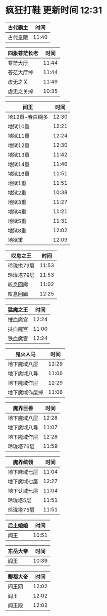 # 疯狂打鞋 更新时间 12:31

| 古代霸主   | 时间    |
|--------|-------|
| 古代皇陵 | 11:40 |

| 四象苍茫长老   | 时间    |
|--------|-------|
| 苍茫大厅 | 11:44 |
| 苍茫大厅掉 | 11:44 |
| 虚无之关 | 11:49 |
| 虚无之关掉 | 10:35 |

| 间王   | 时间    |
|--------|-------|
| 地12重-春白糊多 | 12:30 |
| 地狱10重 | 12:21 |
| 地狱11重 | 12:24 |
| 地狱12重 | 12:30 |
| 地狱13重 | 11:42 |
| 地狱14重 | 11:46 |
| 地狱16重 | 11:51 |
| 地狱1重 | 11:51 |
| 地狱2重 | 10:38 |
| 地狱3重 | 11:27 |
| 地狱4重 | 11:21 |
| 地狱5重 | 11:31 |
| 地狱8重 | 12:02 |
| 地狱重 | 12:09 |

| 叹息之王   | 时间    |
|--------|-------|
| 玲珑拱79层 | 11:53 |
| 玲珑塔79层 | 11:53 |
| 叹息回廓 | 11:02 |
| 叹息回廊 | 12:25 |

| 猛魔之王   | 时间    |
|--------|-------|
| 摧血魔宫 | 12:24 |
| 扶血魔宫 | 11:00 |
| 铁血魔宫 | 12:24 |

| 鬼火人马   | 时间    |
|--------|-------|
| 地下魔域八层 | 12:29 |
| 地下魔域八导 | 11:06 |
| 地下魔域作层 | 12:29 |
| 地下魔域作层掉 | 11:06 |

| 魔界巨兽   | 时间    |
|--------|-------|
| 地下魔域八层 | 12:28 |
| 地下魔域八导 | 11:07 |
| 地下魔域作层 | 12:28 |
| 玲珑塔76层 | 11:59 |

| 魔界统领   | 时间    |
|--------|-------|
| 地下麻域七层 | 11:04 |
| 地下魔域七层 | 12:27 |
| 地下认域七层 | 11:04 |
| 玲珑塔5层 | 11:51 |
| 玲珑塔75层 | 11:51 |

| 后土娘娘   | 时间    |
|--------|-------|
| 阎王 | 10:51 |

| 东岳大帝   | 时间    |
|--------|-------|
| 阎王 | 10:39 |

| 酆都大帝   | 时间    |
|--------|-------|
| 间王网 | 12:02 |
| 阎王 | 12:02 |
| 阎王殿 | 12:02 |